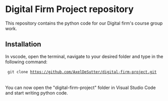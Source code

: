 # Digital Firm Project repository

This repository contains the python code for our Digital firm's course group work.

## Installation
In vscode, open the terminal, navigate to your desired folder and type in the following command:
<br/>
<br/>
<code>
git clone https://github.com/AxelDeSutter/digital-firm-project.git
</code>
<br/>
<br/>
You can now open the "digital-firm-project" folder in Visual Studio Code and start writing python code.
